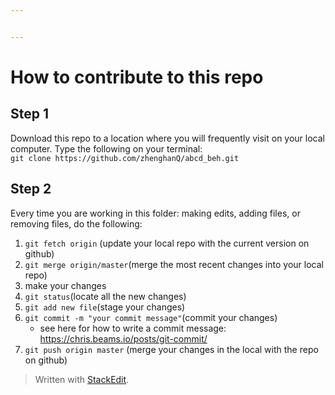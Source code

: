 ```yaml
---


---
```


<h1 id="how-to-contribute-to-this-repo">How to contribute to this repo</h1>
<h2 id="step-1">Step 1</h2>
<p>Download this repo to a location where you will frequently visit on your local computer. Type the following on your terminal:<br>
<code>git clone https://github.com/zhenghanQ/abcd_beh.git</code></p>
<h2 id="step-2">Step 2</h2>
<p>Every time you are working in this folder: making edits, adding files, or removing files, do the following:</p>
<ol>
<li><code>git fetch origin</code> (update your local repo with the current version on github)</li>
<li><code>git merge origin/master</code>(merge the most recent changes into your local repo)</li>
<li>make your changes</li>
<li><code>git status</code>(locate all the new changes)</li>
<li><code>git add new file</code>(stage your changes)</li>
<li><code>git commit -m "your commit message"</code>(commit your changes)
<ul>
<li>see here for how to write a commit message: <a href="https://chris.beams.io/posts/git-commit/">https://chris.beams.io/posts/git-commit/</a></li>
</ul>
</li>
<li><code>git push origin master</code> (merge your changes  in the local with the repo on github)</li>
</ol>
<blockquote>
<p>Written with <a href="https://stackedit.io/">StackEdit</a>.</p>
</blockquote>

